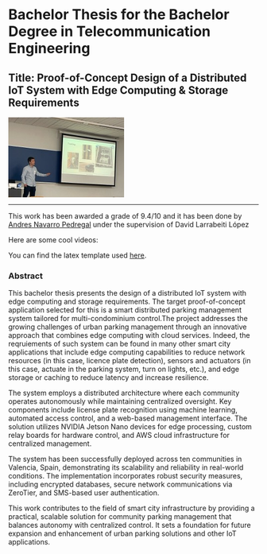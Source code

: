# Bachelor Thesis for the Bachelor Degree in Telecommunication Engineering

## Title: Proof-of-Concept Design of a Distributed IoT System with Edge Computing \& Storage Requirements

<img align="center" src="./figures/andres_navarro_pedregal_presenting.jpg" alt="Andres Navarro Pedregal defending the Thesis">

---

This work has been awarded a grade of 9.4/10 and it has been done by [Andres Navarro Pedregal](https://www.linkedin.com/in/andresnav) under the supervision of David Larrabeiti López

Here are some cool videos:

You can find the latex template used [here](https://github.com/andres-nav/templates/blob/main/thesis_uc3m.sty).

### Abstract

This bachelor thesis presents the design of a distributed IoT system with edge computing and storage requirements. The target proof-of-concept application selected for this is a smart distributed parking management system tailored for multi-condominium control.The project addresses the growing challenges of urban parking management through an innovative approach that combines edge computing with cloud services. Indeed, the reqruiements of such system can be found in many other smart city applications that include edge computing capabilities to reduce network resources (in this case, licence plate detection), sensors and actuators (in this case, actuate in the parking system, turn on lights, etc.), and edge storage or caching to reduce latency and increase resilience.

The system employs a distributed architecture where each community operates autonomously while maintaining centralized oversight. Key components include license plate recognition using machine learning, automated access control, and a web-based management interface. The solution utilizes NVIDIA Jetson Nano devices for edge processing, custom relay boards for hardware control, and AWS cloud infrastructure for centralized management.

The system has been successfully deployed across ten communities in Valencia, Spain, demonstrating its scalability and reliability in real-world conditions. The implementation incorporates robust security measures, including encrypted databases, secure network communications via ZeroTier, and SMS-based user authentication.

This work contributes to the field of smart city infrastructure by providing a practical, scalable solution for community parking management that balances autonomy with centralized control. It sets a foundation for future expansion and enhancement of urban parking solutions and other IoT applications.
